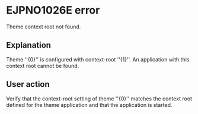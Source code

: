# EJPNO1026E error

Theme context root not found.

## Explanation

Theme ''\{0\}'' is configured with context-root ''\{1\}''. An application with this context root cannot be found.

## User action

Verify that the context-root setting of theme ''\{0\}'' matches the context root defined for the theme application and that the application is started.


